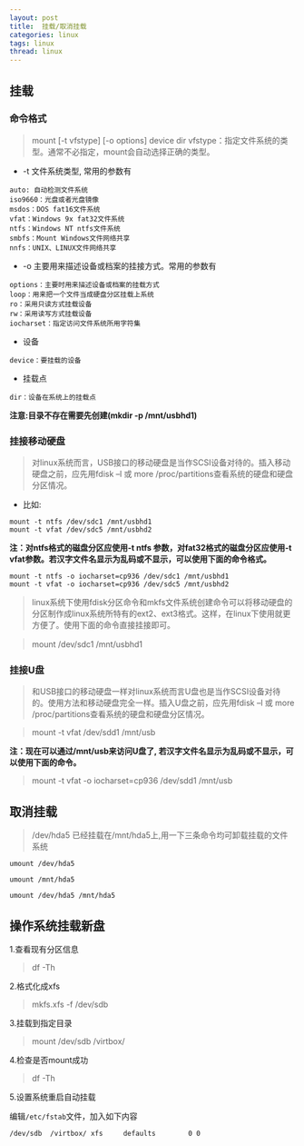 ```yaml
---
layout: post
title:  挂载/取消挂载
categories: linux
tags: linux
thread: linux
---
```


## 挂载

### 命令格式
> mount [-t vfstype] [-o options] device dir
> vfstype：指定文件系统的类型。通常不必指定，mount会自动选择正确的类型。

* -t 文件系统类型, 常用的参数有

```
auto: 自动检测文件系统
iso9660：光盘或者光盘镜像
msdos：DOS fat16文件系统
vfat：Windows 9x fat32文件系统
ntfs：Windows NT ntfs文件系统
smbfs：Mount Windows文件网络共享
nnfs：UNIX、LINUX文件网络共享
```

* -o 主要用来描述设备或档案的挂接方式。常用的参数有

```
options：主要时用来描述设备或档案的挂载方式
loop：用来把一个文件当成硬盘分区挂载上系统
ro：采用只读方式挂载设备
rw：采用读写方式挂载设备
iocharset：指定访问文件系统所用字符集
```

* 设备

```
device：要挂载的设备
```

* 挂载点

```
dir：设备在系统上的挂载点
```

**注意:目录不存在需要先创建(mkdir -p /mnt/usbhd1)**

### 挂接移动硬盘
> 对linux系统而言，USB接口的移动硬盘是当作SCSI设备对待的。插入移动硬盘之前，应先用fdisk –l 或 more /proc/partitions查看系统的硬盘和硬盘分区情况。

* 比如:

```
mount -t ntfs /dev/sdc1 /mnt/usbhd1
mount -t vfat /dev/sdc5 /mnt/usbhd2
```

**注：对ntfs格式的磁盘分区应使用-t ntfs 参数，对fat32格式的磁盘分区应使用-t vfat参数。若汉字文件名显示为乱码或不显示，可以使用下面的命令格式。**

```
mount -t ntfs -o iocharset=cp936 /dev/sdc1 /mnt/usbhd1
mount -t vfat -o iocharset=cp936 /dev/sdc5 /mnt/usbhd2
```

> linux系统下使用fdisk分区命令和mkfs文件系统创建命令可以将移动硬盘的分区制作成linux系统所特有的ext2、ext3格式。这样，在linux下使用就更方便了。使用下面的命令直接挂接即可。


> mount /dev/sdc1 /mnt/usbhd1　　　


### 挂接U盘
> 和USB接口的移动硬盘一样对linux系统而言U盘也是当作SCSI设备对待的。使用方法和移动硬盘完全一样。插入U盘之前，应先用fdisk –l 或 more /proc/partitions查看系统的硬盘和硬盘分区情况。

> mount -t vfat /dev/sdd1 /mnt/usb

**注：现在可以通过/mnt/usb来访问U盘了, 若汉字文件名显示为乱码或不显示，可以使用下面的命令。**

> mount -t vfat -o iocharset=cp936 /dev/sdd1 /mnt/usb

## 取消挂载
> /dev/hda5 已经挂载在/mnt/hda5上,用一下三条命令均可卸载挂载的文件系统

```
umount /dev/hda5

umount /mnt/hda5

umount /dev/hda5 /mnt/hda5
```

## 操作系统挂载新盘
1.查看现有分区信息

> df -Th

2.格式化成xfs

> mkfs.xfs -f /dev/sdb

3.挂载到指定目录

> mount /dev/sdb /virtbox/

4.检查是否mount成功

> df -Th

5.设置系统重启自动挂载

编辑`/etc/fstab`文件，加入如下内容

```bash
/dev/sdb  /virtbox/ xfs     defaults        0 0
```
